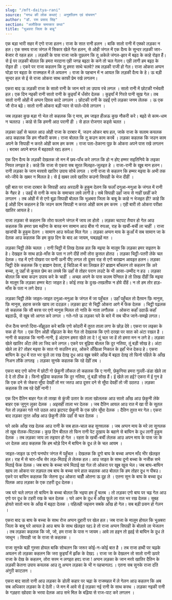 ```yaml
---
slug: "/mft-daitya-rani"
source: "मगध की लोक कथाएं : अनुशाीलन एवं संचयन"
author: "डॉ. राम प्रसाद सिंह"
section: "अलौकिक चमत्‍कार कथा"
title: "भूअवरा जिला के बाबू"
---
```

एक बड़ा भारी सहर में एगो राजा हलन। राजा के सात रानी हलन । बाकि सातो रानी में एक्को लड़का न हल। एक समय राजा जंगल में सिकार खेले गेल हलन, से ओही जंगल में एक दैत्य के सुन्दर लड़की जार-बेजार रो रहल हल । लड़की के पास राजा जाके पूछलन कि तू अकेले जंगल-झार में बइठ के काहे रोइत हैं। से ई पर लड़की बोलल कि हमरा मरदाना एही जगह बइठा के कने तो चल गेलन। एही लागी हम बइठ के रोइत ही । एकरे पर राजा कहलन कि तू हमरा साथे चलवे? तब लड़की राजी हो गेल। राजा ओकरा अप्पन घोड़ा पर बइठा के राजमहल में ले अयलन । राजा के पहचान में न आयल कि लड़की दैत्य के हे। ऊ बड़ी सुन्दर हल से ई से राजा ओकरा साथ काफी प्रेम रखे लगलन। 

एकरा बाद ऊ लड़की राजा के सातो रानी के जान मारे ला उपाय रचे लगल । सातो रानी में छोटकी गर्भवती हल। एक दिन नइकी रानी सातो रानी के कुइयाँ में धँसोर देलक । कुइयाँ में गिरते पानी सूख गेल। तब सातो रानी ओही में अप्पन दिवस काटे लगलन । छोटकी रानी के उहईं एगो लड़का जनम लेलक । ऊ एक जौ रोज बढ़े। सातो रानी ओकरा बड़ी प्यार से पाले-पोसे लगलन । 

जब लड़का कुछ बड़ा गो भेल तो कहलक कि ए माय, हम जाइत हीअऊ कुछ नौकरी करे। बइठे से काम-धाम न चलतउ । काहे से कि हमनी आठ परानी ही । से हाल रोजगार कइसे चलत ।

लड़का उहाँ से चलल आउ ओही राजा के दरबार में, जउन ओकर बाप हल, जाके राजा के सलाम कयलक आउ कहलक कि हम नौकरी करम। राजा बोलल कि तू कउन काम करबें । लड़का कहलक कि जउन काम अपने के सिपाही न करते ओही काम हम करम । राजा पता-ठेकाना पूछ के ओकरा अपने पास रखे लगलन । बराबर अपने बगल में बइठवले रहऽ हलन। 

एक दिन दैत्य के लड़की देखलक तो मन में छव-पाँच करे लगल कि हो न होए हम्मर सइतिनिये के लइका नियत लगइत हे। काहे कि राजा से एकरा सब सूरत मिलइत-जुलइत हे । राजा-रानी के खूब मान हलन। रानी लड़का के जान मरवावे खातिर उपाय सोचे लगल । रानी राजा से कहलन कि हम्मर मइया के अभी तक मरे-जीये के खबर न मिलल हे। से ई खबर लावे खातिर कउनो सिपाही के भेज दीहीं । 

एही बात पर राजा दरबार के सिपाही आउ अरदली के हुकुम देलन कि फलाँ दनुआ-मनुआ के जंगल में रानी के नैहर हे । उहईं से रानी के माय के समाचार लावे लागी हे। सबे सिपाही उहाँ जाय से नाहीं छाहीं करे लगलन । तब ओही में से एगो बूढ़ा सिपाही बोलल कि भूअबरा जिला के बाबू के काहे न भेजइत ही? काहे कि ई ओही दिन कहलन हे कि जउन काम सिपाही न करत ओही काम हम करम । एही बारी तो ओकरा परीक्षा खातिर आयल हे। 

राजा लड़का से कहलन कि तोरा फलाने जंगल में जाय ला होतो । लड़का चटपट तैयार हो गेल आउ कहलक कि हमरा छव महीना के बारह मन सामान आउ बीस गो रुपआ, राह के खर्ची-बर्ची ला चाहीं । राजा खजांची के हुकुम देलन । सामान आउ रूपेआ मिल गेल । लड़का अप्पन माय के कुआँ में सब सामान जा के देलक आउ कहलक कि हम कुछ दिन के बाद आ जायम, घबड़इहें मत । 

लड़का चिट्ठी लेके चलल । रानी चिट्ठी में लिख देलक हल कि मइया के मालूम कि लड़का हमर सइतन के हे। देखइत के साथ हाड़े-माँस के पता न लगे दीहें तभी तोरा कुसल होतउ । लड़का चिट्ठी-पतरी लेके चल देलक। राह में एगो पोखरा पर पानी ऊनी पीए लगल तो दूसर राह से एगो बराह्मन आवइत हलन। लड़का चिट्ठी देके कहलक कि ए ब्राह्मन देवता, ई चिठिआ में का लिखल हे? ब्राह्मन बाँचलन तो कहलन कि अरे बच्चा, तू उहाँ से कुसल छेम का लयबे कि उहाँ से तोहर परान लउटे के भी आसा-उम्मीद न हउ । लड़का बोलल कि बाबा कउन उपाय करे के चाहीं । अच्छा अपने के पास कलम पेन्सिल हे तो लिख दीहीं कि मइया के मालूम कि लड़का हम्मर बेटा जाइत हे। कोई तरह के दुःख-तखलीफ न होवे दीहें। न तो हम तोर हाड़-माँस के पता न लगे देवउ । 

लड़का चिट्ठी लेके जाइत-जाइत दनुआ-मनुआ के जंगल में जा पहुँचल । उहाँ पहुँचल तो दैतवन छिः मानुस, छिः मानुस, हहास करके खाय ला दउड़ल। लड़का झट से चिट्ठी ओकरा आगे में फेंक देलक । चिट्ठी पढ़लक तो कहलक कि सौ बरस पर एगो मानुस मिलल तो नाति के नाता लगौलक । ओकरा कहाँ उठाऊँ कहाँ बइठाऊँ, से खूब सो आगत करे लगल । गते-गते ऊ लड़का घरे के बारे में सब चीज जाने-समझे लगल। 

रोज दैत्य सगरो दिया-सँझुउत करे बाकि एगो कोठरी में तुरत ताला लगा के छोड़ देवे। एकरा पर लइका के सक हो गेल । एक दिन ओही सँझउत के बेरा गेल तो देखलक कि एगो दरखा पर सात को अंटा रखल है । नानी से कहलक कि नानी-नानी, ई अंटवन हमरा खेले ला दे ! तूं चल जा हें तो हमरा मन न लगे हे। लड़का खेले खातिर अँटा लेवे ला जिद करे लगल। एकरे पर बुढ़िया बोलल कि दुर नतिया, तूं बड़ी सोख हे। अंटा खेले ला हे? तोहर मइया के सात गो सउतिन हउ, ओकरे अँखिआ निकाल के इहाँ भेज देकउ हे। एकरा बाघिन के दूध में रात भर फूले ला रख देतइ दूध आउ खूब सबेरे आँख में बइठा देतइ तो फिनो पहिले के आँख निअन लौके लगतइ । लड़का सुनके कहलक कि रहे देहीं तब । 

एकरा बाद एगो कोना में छोटी गो छेकुनी लौकल तो कहलक कि ए नानी, छेकुनिया हमरा गुल्ली-डंडा खेले ला दे दे तो ठीक हे। फिनो बुढ़िया कहलक कि दुर नतिया, तूं बड़ी सोख हैं। ई खेले ला हई? एकरा में ई गुन हे कि एक दने से जेकरा सूँघा देवहीं तो मर जतउ आउ दूसर दने से सूँघा देवहीं तो जी उठतउ । लड़का कहलक ति तब रहे देहीं नानी ! 

एक दिन दैतिन बाहर गेल तो ताखा से कुंजी उतार के ताला खोललक आउ सातो आँख आउ छेकुनी लेके बाहर एक जुगुन लुका देलक । अइसहीं ताला भर देलक । जब दैतिन आयल आउ रात में खा पी के सूतल गेल तो लड़का गते गते उठल आउ झटपट छेकुनी के एक छोर सूँघा देलक । दैतिन तुरत मर गेल। एकरा बाद लड़का तुरत आँख आउ छेकुनी लेके उहाँ से चल देलक । 

घरे आके आँख रख देलक आउ रानी के सब हाल-चाल कह सुनवलक । जब अप्पन माय के मरे ला सुनलक तो खूब रोलक-पिटलक। कुछ दिन बीतल तो फिन रानी पेट दुखाय के बहाने से बाघिन के दूध लागी हुकुम देलक । तब लड़का जाय ला तइयार हो गेल । रहता के खर्ची-बर्ची लेलक आउ अपन माय के पास जा के धर देलक आउ कहलक कि हम थोड़े दिन में बाघिन के दूध ले के चल आयम । 

जाइत-जाइत ऊ एगो घनघोर जंगल में पहुँचल । देखलक कि दूगो बाघ के बच्चा अप्पन माँद भीर खेलइत हल। राह में से चार-पाँच सेर लड़-मिठाई ले लेलक हल। आउ जाइत के साथ दूनो बच्चा के नजीक सभे मिठाई फेंक देलक। जब बाघ के बच्चा सभे मिठाई खा गेल तो ओकरा पर खूब खुस भेल। जब बाघ-बाघिन खाय ला ओकरा पर तड़पल तब बाघ के बच्चा सभे हाल कहलक आउ बोलल कि हम तोहर दूध न पीबउ। एकरे पर बाघिन कहलक कि जेतना दूध ओकरा चाहीँ ओतना ऊ दूह ले । एतना सुन के बाघ के बच्चा दूध पिलक आउ लड़का के एक टहरी दूध देलक। 

जब घरे चले लगल तो बाघिन के बच्चा बोलल कि भइया हम हूँ चलब । तो लड़का एगो बाघ पर चढ़ गेल आउ एगो पर दूध के टहरी रख के चल देलक । घरे आन के दूध में आँख फूले ला रात भर रख देलक। सुबह होयते सातो माय के आँख में बइठा देलक । पहिलही जइसन सबके आँख हो गेल। सब बड़ी प्रसन हो गेलन । 

एकरा बाद ऊ बाघ के बच्चा के साथ रोज अप्पन दुहारी पर खेल हल। जब राजा के मालूम होयल कि भूअबरा जिला के बाबू घरे आयल हे आउ बाघ के साथ खेलइत रहऽ हे तो राजा अप्पन सिपाही के बोलावे ला भेजलन । तब लड़का कहलक कि जो, जो, हम राजा के पास न जायम। आवे ला हइन तो इहई से बाघिन के दूध ले जाथुन । सिपाही जा के राजा से कहलक । 

राजा सुनके बड़ी गुस्सा होयल बाकि सोचलन कि जरूर कोई-न-कोई बात है । तब राजा हाथी पर चढ़के अयलन तो लड़का कहलन कि जरा कुइयाँ में झाँक के देखऽ । राजा जा के देखलन तो सातो रानी ऊपरे राजा के देख के कहलन, तोरा सरम न लगइत हवऽ राजा ! अप्पन लड़का के जान मरवे खातिर दैतिन के लड़की केतना उपाय कयलक आउ तू अप्पन लड़का के भी न पहचानलऽ । एतना सब सुनके राजा दाँते अंगुरी काटलन । 

एकरा बाद सातो रानी आउ लड़का के डोली कहार पर चढ़ा के राजमहल में ले गेलन आउ कहलन कि अब सब अधिकार लड़का के दे देली। जे मन में आवे से ई लड़का नई रानी के साथ करथ । लड़का नइकी रानी के गड़हरा खोदवा के भरवा देलक आउ सभे मिल के बढ़िया से राज-पाट करे लगलन । 